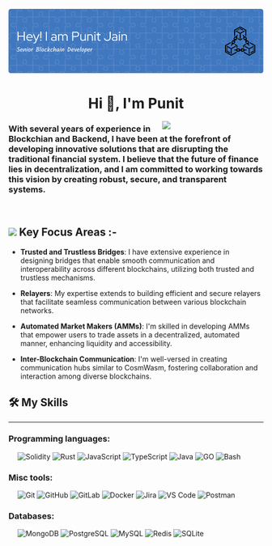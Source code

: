 
![Header](./header-img.png)
<h1 align="center">Hi 👋, I'm Punit</h1>

<img align='right' src="https://media.giphy.com/media/M9gbBd9nbDrOTu1Mqx/giphy.gif" width="200">
<h3 align="left">With several years of experience in Blockchian and Backend, I have been at the forefront of developing innovative solutions that are disrupting the traditional financial system. I believe that the future of finance lies in decentralization, and I am committed to working towards this vision by creating robust, secure, and transparent systems.</h3>
&emsp;

## <img src="https://media.giphy.com/media/WUlplcMpOCEmTGBtBW/giphy.gif" width="36"> Key Focus Areas :-

- **Trusted and Trustless Bridges**: I have extensive experience in designing bridges that enable smooth communication and interoperability across different blockchains, utilizing both trusted and trustless mechanisms.

- **Relayers**: My expertise extends to building efficient and secure relayers that facilitate seamless communication between various blockchain networks.

- **Automated Market Makers (AMMs)**: I'm skilled in developing AMMs that empower users to trade assets in a decentralized, automated manner, enhancing liquidity and accessibility.

- **Inter-Blockchain Communication**: I'm well-versed in creating communication hubs similar to CosmWasm, fostering collaboration and interaction among diverse blockchains.


## 🛠️ My Skills
-------------------
### Programming languages:
&emsp;
![Solidity](https://img.shields.io/badge/-SOLIDITY-000?&logo=Solidity)
![Rust](https://img.shields.io/badge/Rust-000000?style=for-the-badge&logo=rust)
![JavaScript](https://img.shields.io/badge/-JavaScript-000?&logo=JavaScript)
![TypeScript](https://img.shields.io/badge/-TypeScript-000?&logo=TypeScript&logoColor=007ACC)
![Java](https://img.shields.io/badge/-Java-000?&logo=Java)
![GO](https://img.shields.io/badge/-GO-000?&logo=Go)
![Bash](https://img.shields.io/badge/-Bash-000?&logo=GNU-Bash)


### Misc tools:
&emsp;
![Git](https://img.shields.io/badge/-Git-000?&logo=Git)
![GitHub](https://img.shields.io/badge/-GitHub-000?&logo=GitHub)
![GitLab](https://img.shields.io/badge/-GitLab-000?&logo=GitLab)
![Docker](https://img.shields.io/badge/-Docker-000?&logo=Docker)
![Jira](https://img.shields.io/badge/-Jira-000?&logo=Jira)
![VS Code](https://img.shields.io/badge/-VS%20Code-000?&logo=Visual-Studio-Code)
![Postman](https://img.shields.io/badge/-Postman-000?&logo=Postman)

### Databases:
&emsp;
![MongoDB](https://img.shields.io/badge/-MongoDB-000?&logo=MongoDB)
![PostgreSQL](https://img.shields.io/badge/-PostgreSQL-000?&logo=PostgreSQL)
![MySQL](https://img.shields.io/badge/-MySQL-000?&logo=MySQL)
![Redis](https://img.shields.io/badge/-Redis-000?&logo=Redis)
![SQLite](https://img.shields.io/badge/-SQLite-000?&logo=SQLite)

&emsp;
